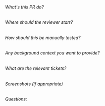 ###### What's this PR do?
###### Where should the reviewer start?
###### How should this be manually tested?
###### Any background context you want to provide?
###### What are the relevant tickets?
###### Screenshots (if appropriate)
###### Questions: